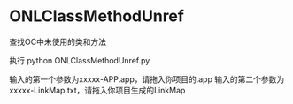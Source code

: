 # ONLClassMethodUnref
查找OC中未使用的类和方法

执行 python ONLClassMethodUnref.py

输入的第一个参数为xxxxx-APP.app，请拖入你项目的.app
输入的第二个参数为xxxxx-LinkMap.txt，请拖入你项目生成的LinkMap

